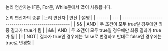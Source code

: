 논리 연산자는 IF문, For문, While문에서 많이 사용됩니다.

논리 연산자의 종류
| 논리 연산자 | 연산                                                   | 설명 |
| ------ | --- | ---------------------------------------------------- |
| &&           | AND    | 두 조건이 모두 true일 경우에만 최종 결과가 true가 됨                                                                       |
| &&           | AND    | 두 조건이 모두 true일 경우에만 최종 결과가 true가 됨                                                                       |
| !            | NOT    | 결과가 true인 경우에는 false로 변경하고 반대로 false인 경우에는 true로 변경함                                                     |
